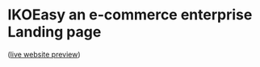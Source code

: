 # IKOEasy an e-commerce enterprise Landing page

([live website preview](https://kmusyimi.github.io/ikoeasy-website/))
